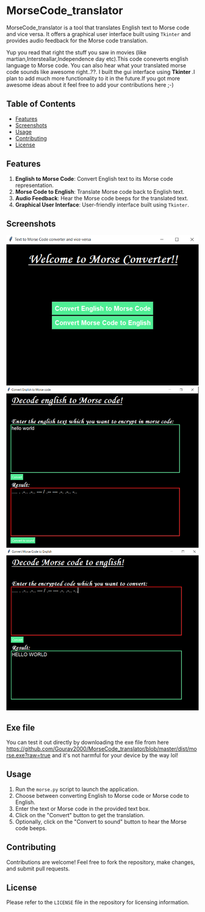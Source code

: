 # MorseCode_translator

MorseCode_translator is a tool that translates English text to Morse code and vice versa. It offers a graphical user interface built using `Tkinter` and provides audio feedback for the Morse code translation.

Yup you read that right the stuff you saw in movies (like martian,Intersteallar,Independence day etc).This code coneverts english language to Morse code. You can also hear 
what your translated morse code sounds like awesome right..??. I built the gui interface using  <b> Tkinter </b>.I plan to add much more functionality to it in the future.If you got more awesome ideas about it feel free to add your contributions here ;-)

## Table of Contents

- [Features](#features)
- [Screenshots](#screenshots)
- [Usage](#usage)
- [Contributing](#contributing)
- [License](#license)

## Features

1. **English to Morse Code**: Convert English text to its Morse code representation.
2. **Morse Code to English**: Translate Morse code back to English text.
3. **Audio Feedback**: Hear the Morse code beeps for the translated text.
4. **Graphical User Interface**: User-friendly interface built using `Tkinter`.

## Screenshots

![Screenshot 1](https://github.com/Gourav2000/MorseCode_translator/blob/master/screenshots/1.png)
![Screenshot 2](https://github.com/Gourav2000/MorseCode_translator/blob/master/screenshots/2.png)
![Screenshot 3](https://github.com/Gourav2000/MorseCode_translator/blob/master/screenshots/3.png)

## Exe file
You can test it out directly by downloading the exe file from here https://github.com/Gourav2000/MorseCode_translator/blob/master/dist/morse.exe?raw=true and it's not harmful for your device by the way lol!

## Usage

1. Run the `morse.py` script to launch the application.
2. Choose between converting English to Morse code or Morse code to English.
3. Enter the text or Morse code in the provided text box.
4. Click on the "Convert" button to get the translation.
5. Optionally, click on the "Convert to sound" button to hear the Morse code beeps.

## Contributing

Contributions are welcome! Feel free to fork the repository, make changes, and submit pull requests.

## License

Please refer to the `LICENSE` file in the repository for licensing information.


